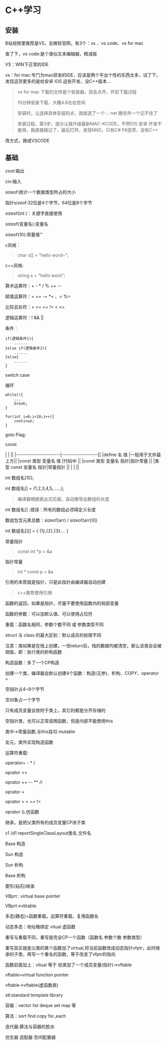# C++学习

## 安装

B站视频里推荐是VS，去微软官网，有3个：vs 、vs code、vs for mac

查了下，vs code:是个类似文本编辑器，精减版

VS：WIN下正常的IDE

vs：for mac:专门为mac研发的IDE，应该是两个平台个性的东西太多，试了下，发现这货更多的是给安卓 IOS 这些开发，没C\+\+版本...

> vs for mac 下载的文件是个安装器，双击点开，开启下载过程
> 
> 
> 15分钟安装下载，大概4.6左右空间
> 
> 
> 安装时，让选择具体安装的点，我就选了一个：.net 跟另外一个记不住了
> 
> 
> 安装过程，第3步，提示让我升级最新MAC\-XCODE，不然IOS 安卓 开发不能用，我直接跳过了，最后打开，发现NND，只有C\# F\#选项，没有C\+\+

改方式，换成VSCODE

## 基础

cout:输出

cin:输入

sizeof:统计一个数据类型所占的大小

指针sizeof:32位是4个字节，64位是8个字节

sizeof\(int \)：关键字直接使用

sizeof\(变量名\):变量名

sizeof\(10\):常量值™

c风格：

> char s\[\] = "hello word~";

c\+\+风格:

> string s = "hello word";

算术运算符：\+ \- \* / % \+\+ \-\-

赋值运算符：= \+= \-= \*= 、= %=

比较去处符：\> \>= == \!= \< \<=

逻辑运算符：\! && ||

条件：

```
if(逻辑条件1){
    ......
}else if(逻辑条件2){
    ......
}else{
    ......
}
```

switch case

循环

```
while(){
    ...
    break;
}
```

```
for(int i=0;i<10;i++){
    continue;
}
```

goto Flag;

const

|                      |                  ||
|----------------------|------------------||
|define 名 值          |一般用于文件最上方||
|const 类型 变量名 值  |代码中            ||
|const 类型 变量名 指针|指针常量          ||
|类型 const 变量名 指针|常量指针          ||
|                      |                  ||

int 数组名\[10\];

int 数组名\[\] = {1,2,3,4,5,......};

> 编译器根据表达式后面，自动推导出数组的长度

int 数组名\[\] ;错误：所有的数组必须得定义长度

数组包含元素总数：sizeof\(arr\) / sizeof\(arr\[0\]\)

int 数组名\[\]\[\] = { {1},{2},{3}.... }

常量指针

> const int \*p = &a

指针常量

> int \* const p = &a

引用的本质就是指针，只是此指针由编译器自动创建

> c\+\+推荐使用引用

函数的返回，如果是指针，尽量不要使用函数内的局部变量

函数的参数：可以加默认值、可以使用占位符

重载：函数名相同，参数个数不同 或 参数类型不同

struct 与 class 的最大区别：默认成员的权限不同

注意：类如果是在栈上创建，一但return后，栈的数据均被清空，那么该类会会被销毁，即：执行类的析构函数

构造函数：多了一个CP构造

创建一个类，编译器会默认创建4个函数：构造\(无参\)、析构、COPY、operator =

空指针占4~8个字节

空对象占一个字节

只有成员变量会依附于类上，其它的都是分开存储的

空指针类，也可以正常调用函数，但是内部不能使用this

类中\-\>常量函数,与this挂勾 mutable

友元，类外实现构造函数

运算符重载:

operator\+ \- \* /

oprator \<\<

oprator \+\+ \-\- \*\* //

oprator =

oprator \> \< == \!=

oprator \(\),仿函数

继承，是把父类所有的成员变量CP进子类

c1 /d1 reportSingleClassLayout类名 文件名

Base 构造

Sun 构造

Sun 析构

Base 析构

菱形\(钻石\)继承

VBprt : virtual base pointer

VBprt\-\>vbtable

多态\(静态\)=函数重载，运算符重载，复用函数名

动态多态：地址晚绑定 vitual 虚函数

重写与重载不同，重写是完全CP一个函数（函数名 参数个数 参数类型）

重写其实就是父类的某个函数加了virtual,将当前函数改成动态指针vfptr，此时继承的子类，再写一个重名的函数，等于改变了vfptr的指向

函数前面加上：vitual 等于 给类加了一个成员变量\(指针\)\-\>vftable

vftable=virtual function pointer

vftable\-\>vftable\(虚函数表\)

stl:standard template library

容器：vector list deque set map 等

算法：sort find copy for\_each

迭代器:算法与容器的胶水

仿生器 适配器 空间配置器
